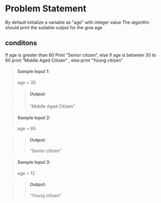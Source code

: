 # Problem Statement

By default initialize a variable as "age" with integer value
The algorithn should print the suitable output for the give age


## conditons
If age is greater than 60 Print “Senior citizen”, else if age is between 30 to 60 print “Middle Aged Citizen” , else print “Young citizen”


> #### Sample Input 1:
> age = 35

>> ##### Output:
>> “Middle Aged Citizen”


> #### Sample Input 2:
> age = 65

>> #### Output:
>> “Senior citizen”

> #### Sample Input 3:
> age = 12

>> #### Output:
>> “Young citizen”